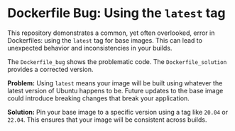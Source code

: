 # Dockerfile Bug: Using the `latest` tag

This repository demonstrates a common, yet often overlooked, error in Dockerfiles: using the `latest` tag for base images.  This can lead to unexpected behavior and inconsistencies in your builds.

The `Dockerfile_bug` shows the problematic code. The `Dockerfile_solution` provides a corrected version.

**Problem:** Using `latest` means your image will be built using whatever the latest version of Ubuntu happens to be.  Future updates to the base image could introduce breaking changes that break your application.

**Solution:** Pin your base image to a specific version using a tag like `20.04` or `22.04`. This ensures that your image will be consistent across builds.